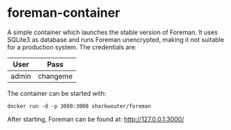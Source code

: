# foreman-container
A simple container which launches the stable version of Foreman. It uses SQLite3 as database and runs Foreman unencrypted, making it not suitable for a production system. The credentials are:

| User  | Pass     |
|-------|----------|
| admin | changeme |

The container can be started with:
```
docker run -d -p 3000:3000 sharkwouter/foreman
```
After starting, Foreman can be found at: http://127.0.0.1:3000/
